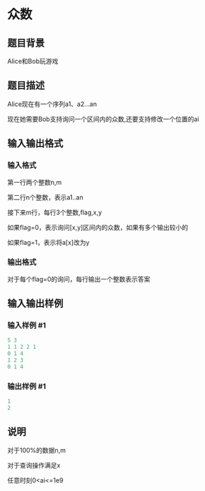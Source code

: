 # 众数

## 题目背景

Alice和Bob玩游戏

## 题目描述

Alice现在有一个序列a1、a2...an

现在她需要Bob支持询问一个区间内的众数,还要支持修改一个位置的ai

## 输入输出格式

### 输入格式

第一行两个整数n,m

第二行n个整数，表示a1..an

接下来m行，每行3个整数,flag,x,y

如果flag=0，表示询问[x,y]区间内的众数，如果有多个输出较小的

如果flag=1，表示将a[x]改为y

### 输出格式

对于每个flag=0的询问，每行输出一个整数表示答案

## 输入输出样例

### 输入样例 #1

```cpp
5 3
1 1 2 2 1
0 1 4
1 2 3
0 1 4
```


### 输出样例 #1

```cpp
1
2
```


## 说明

对于100%的数据n,m

对于查询操作满足x

任意时刻0<ai<=1e9 

